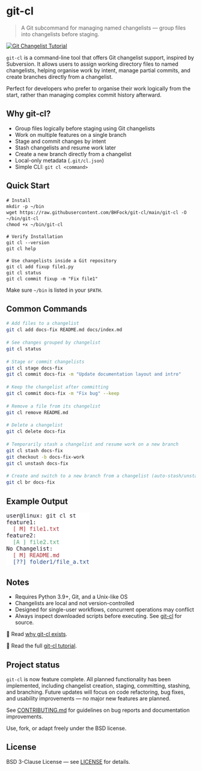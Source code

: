 <!--
git-cl is a minimal Git subcommand that brings changelist support to Git. Organise modified files into named changelists before staging or committing. Ideal for managing partial commits.
-->
# git-cl

> A Git subcommand for managing named changelists — group files into changelists before staging.

[![Git Changelist Tutorial](https://img.shields.io/badge/Tutorial-View-blue)](https://github.com/BHFock/git-cl/blob/main/docs/tutorial.md)

`git-cl` is a command-line tool that offers Git changelist support, inspired by Subversion. It allows users to assign working directory files to named changelists, helping organise work by intent, manage partial commits, and create branches directly from a changelist.

Perfect for developers who prefer to organise their work logically from the start, rather than managing complex commit history afterward.

## Why git-cl?

- Group files logically before staging using Git changelists
- Work on multiple features on a single branch
- Stage and commit changes by intent
- Stash changelists and resume work later
- Create a new branch directly from a changelist
- Local-only metadata (`.git/cl.json`)
- Simple CLI: `git cl <command>`

## Quick Start

```
# Install
mkdir -p ~/bin
wget https://raw.githubusercontent.com/BHFock/git-cl/main/git-cl -O ~/bin/git-cl
chmod +x ~/bin/git-cl

# Verify Installation
git cl --version
git cl help

# Use changelists inside a Git repository
git cl add fixup file1.py
git cl status
git cl commit fixup -m "Fix file1"
```

Make sure `~/bin` is listed in your `$PATH`. 


## Common Commands

```bash
# Add files to a changelist
git cl add docs-fix README.md docs/index.md

# See changes grouped by changelist
git cl status

# Stage or commit changelists
git cl stage docs-fix
git cl commit docs-fix -m "Update documentation layout and intro"

# Keep the changelist after committing
git cl commit docs-fix -m "Fix bug" --keep

# Remove a file from its changelist
git cl remove README.md

# Delete a changelist
git cl delete docs-fix

# Temporarily stash a changelist and resume work on a new branch
git cl stash docs-fix
git checkout -b docs-fix-work
git cl unstash docs-fix

# Create and switch to a new branch from a changelist (auto-stash/unstash)
git cl br docs-fix
```

## Example Output

<p align="left">
  <img src="docs/git-cl.png" alt="git-cl status changelist screenshot in terminal" width="220"/>
</p>

## Notes

- Requires Python 3.9+, Git, and a Unix-like OS
- Changelists are local and not version-controlled
- Designed for single-user workflows, concurrent operations may conflict
- Always inspect downloaded scripts before executing. See [git-cl](https://github.com/BHFock/git-cl/blob/main/git-cl) for source.

📘 Read [why git-cl exists](docs/why-git-cl.md#changelists-in-git-a-personal-history).

📘 Read the full [git-cl tutorial](docs/tutorial.md#git-cl-a-git-subcommand-for-changelist-management).  

## Project status

`git-cl` is now feature complete. All planned functionality has been implemented, including changelist creation, staging, committing, stashing, and branching. Future updates will focus on code refactoring, bug fixes, and usability improvements — no major new features are planned.

See [CONTRIBUTING.md](CONTRIBUTING.md) for guidelines on bug reports and documentation improvements.

Use, fork, or adapt freely under the BSD license.

## License

BSD 3-Clause License — see [LICENSE](./LICENSE) for details.

<!--
Keywords: git changelist, svn changelist, partial commit, group files, perforce, git extension, organize changes, subversion
-->

